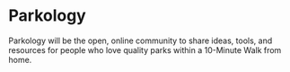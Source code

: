 # Parkology
Parkology will be the open, online community to share ideas, tools, and resources for people who love quality parks within a 10-Minute Walk from home.
